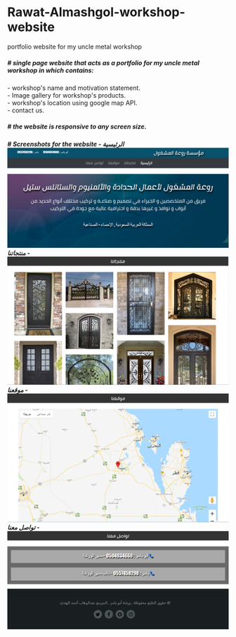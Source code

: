 # Rawat-Almashgol-workshop-website
portfolio website for my uncle metal workshop

<h5># single page website that acts as a portfolio for my uncle metal workshop in which contains:</h5>
- workshop's name and motivation statement.<br>
- Image gallery for workshop's products.<br>
- workshop's location using google map API.<br>
- contact us.<br>

<h5># the website is responsive to any screen size.</h5>

<h5># Screenshots for the website
  - الرئيسية
  <img src="Screenshots/i1.png">
  - منتجاتنا
  <img src="Screenshots/i2.png">
  - موقعنا
  <img src="Screenshots/i3.png">
  - تواصل معنا
  <img src="Screenshots/i4.png">

